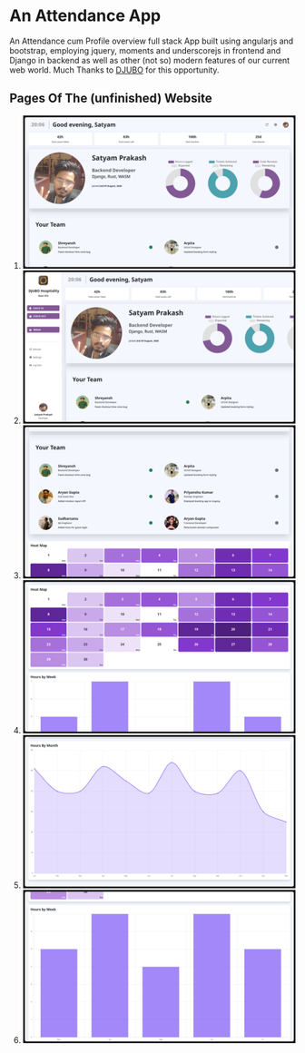 # An Attendance App

An Attendance cum Profile overview full stack App built using angularjs and bootstrap, employing
jquery, moments and underscorejs in frontend and Django in backend as well as other (not so) modern features of our current web world. Much Thanks to [DJUBO](https://www.djubo.com) for this opportunity.

## Pages Of The (unfinished) Website

1. ![First](assets/project_overview_1.png)
2. ![Second](assets/project_overview_2.png)
3. ![Third](assets/project_overview_3.png)
4. ![Fourth](assets/project_overview_4.png)
5. ![Fifth](assets/project_overview_5.png)
6. ![Sixth](assets/project_overview_6.png)
